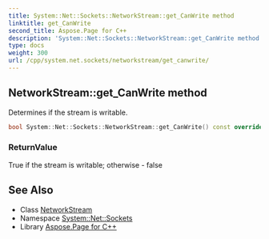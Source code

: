 ```yaml
---
title: System::Net::Sockets::NetworkStream::get_CanWrite method
linktitle: get_CanWrite
second_title: Aspose.Page for C++
description: 'System::Net::Sockets::NetworkStream::get_CanWrite method. Determines if the stream is writable in C++.'
type: docs
weight: 300
url: /cpp/system.net.sockets/networkstream/get_canwrite/
---
```

## NetworkStream::get_CanWrite method


Determines if the stream is writable.

```cpp
bool System::Net::Sockets::NetworkStream::get_CanWrite() const override
```


### ReturnValue

True if the stream is writable; otherwise - false

## See Also

* Class [NetworkStream](../)
* Namespace [System::Net::Sockets](../../)
* Library [Aspose.Page for C++](../../../)
